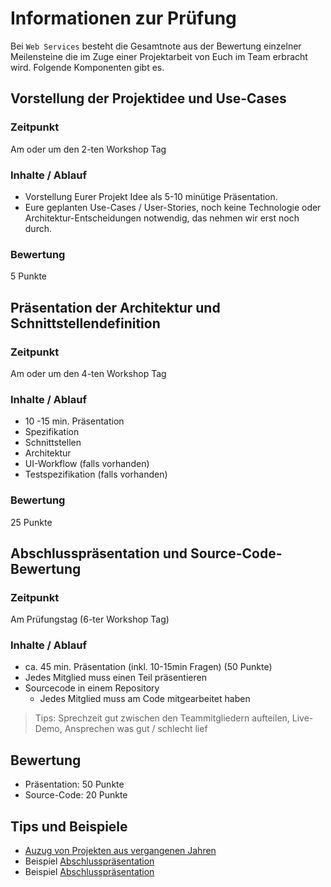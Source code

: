 # Informationen zur Prüfung

Bei `Web Services` besteht die Gesamtnote aus der Bewertung einzelner Meilensteine die im Zuge einer Projektarbeit von Euch im Team erbracht wird. Folgende Komponenten gibt es.

## Vorstellung der Projektidee und Use-Cases

### Zeitpunkt

Am oder um den 2-ten Workshop Tag

### Inhalte / Ablauf

- Vorstellung Eurer Projekt Idee als 5-10 minütige Präsentation.
- Eure geplanten Use-Cases / User-Stories, noch keine Technologie oder Architektur-Entscheidungen notwendig, das nehmen wir erst noch durch.

### Bewertung

5 Punkte

## Präsentation der Architektur und Schnittstellendefinition

### Zeitpunkt

Am oder um den 4-ten Workshop Tag

### Inhalte / Ablauf

- 10 -15 min. Präsentation
- Spezifikation
- Schnittstellen
- Architektur
- UI-Workflow (falls vorhanden)
- Testspezifikation (falls vorhanden)

### Bewertung

25 Punkte

## Abschlusspräsentation und Source-Code-Bewertung

### Zeitpunkt

Am Prüfungstag (6-ter Workshop Tag)

### Inhalte / Ablauf

- ca. 45 min. Präsentation (inkl. 10-15min Fragen) (50 Punkte)
- Jedes Mitglied muss einen Teil präsentieren
- Sourcecode in einem Repository
  - Jedes Mitglied muss am Code mitgearbeitet haben

> Tips: Sprechzeit gut zwischen den Teammitgliedern aufteilen, Live-Demo, Ansprechen was gut / schlecht lief

## Bewertung

- Präsentation: 50 Punkte
- Source-Code: 20 Punkte

## Tips und Beispiele

- [Auzug von Projekten aus vergangenen Jahren](project_ideas.md)
- Beispiel [Abschlusspräsentation](Example%20Presentation1.pdf)
- Beispiel [Abschlusspräsentation](Example%20Presentation2.pdf)
